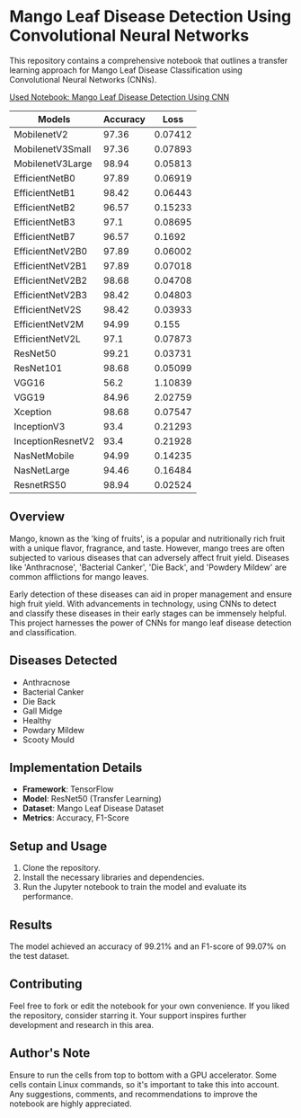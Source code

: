 # Mango Leaf Disease Detection Using Convolutional Neural Networks

This repository contains a comprehensive notebook that outlines a transfer learning approach for Mango Leaf Disease Classification using Convolutional Neural Networks (CNNs).

[Used Notebook: Mango Leaf Disease Detection Using CNN](https://www.kaggle.com/code/vencerlanz09/mango-leaf-disease-detection-using-cnn)

| Models               | Accuracy | Loss   |
|----------------------|----------|--------|
| MobilenetV2          | 97.36    | 0.07412|
| MobilenetV3Small     | 97.36    | 0.07893|
| MobilenetV3Large     | 98.94    | 0.05813|
| EfficientNetB0       | 97.89    | 0.06919|
| EfficientNetB1       | 98.42    | 0.06443|
| EfficientNetB2       | 96.57    | 0.15233|
| EfficientNetB3       | 97.1     | 0.08695|
| EfficientNetB7       | 96.57    | 0.1692 |
| EfficientNetV2B0     | 97.89    | 0.06002|
| EfficientNetV2B1     | 97.89    | 0.07018|
| EfficientNetV2B2     | 98.68    | 0.04708|
| EfficientNetV2B3     | 98.42    | 0.04803|
| EfficientNetV2S      | 98.42    | 0.03933|
| EfficientNetV2M      | 94.99    | 0.155  |
| EfficientNetV2L      | 97.1     | 0.07873|
| ResNet50             | 99.21    | 0.03731|
| ResNet101            | 98.68    | 0.05099|
| VGG16                | 56.2     | 1.10839|
| VGG19                | 84.96    | 2.02759|
| Xception             | 98.68    | 0.07547|
| InceptionV3          | 93.4     | 0.21293|
| InceptionResnetV2    | 93.4     | 0.21928|
| NasNetMobile         | 94.99    | 0.14235|
| NasNetLarge          | 94.46    | 0.16484|
| ResnetRS50           | 98.94    | 0.02524|


## Overview

Mango, known as the 'king of fruits', is a popular and nutritionally rich fruit with a unique flavor, fragrance, and taste. However, mango trees are often subjected to various diseases that can adversely affect fruit yield. Diseases like 'Anthracnose', 'Bacterial Canker', 'Die Back', and 'Powdery Mildew' are common afflictions for mango leaves.

Early detection of these diseases can aid in proper management and ensure high fruit yield. With advancements in technology, using CNNs to detect and classify these diseases in their early stages can be immensely helpful. This project harnesses the power of CNNs for mango leaf disease detection and classification.

## Diseases Detected

- Anthracnose
- Bacterial Canker
- Die Back
- Gall Midge
- Healthy
- Powdary Mildew
- Scooty Mould

## Implementation Details

- **Framework**: TensorFlow
- **Model**: ResNet50 (Transfer Learning)
- **Dataset**: Mango Leaf Disease Dataset
- **Metrics**: Accuracy, F1-Score

## Setup and Usage

1. Clone the repository.
2. Install the necessary libraries and dependencies.
3. Run the Jupyter notebook to train the model and evaluate its performance.

## Results

The model achieved an accuracy of 99.21% and an F1-score of 99.07% on the test dataset.

## Contributing

Feel free to fork or edit the notebook for your own convenience. If you liked the repository, consider starring it. Your support inspires further development and research in this area.

## Author's Note

Ensure to run the cells from top to bottom with a GPU accelerator. Some cells contain Linux commands, so it's important to take this into account. Any suggestions, comments, and recommendations to improve the notebook are highly appreciated.
